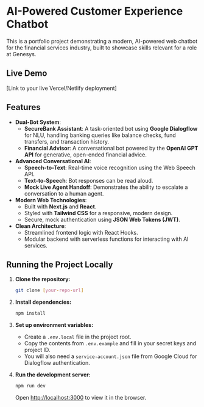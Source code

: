 # AI-Powered Customer Experience Chatbot

This is a portfolio project demonstrating a modern, AI-powered web chatbot for the financial services industry, built to showcase skills relevant for a role at Genesys.

## Live Demo

[Link to your live Vercel/Netlify deployment]

## Features

- **Dual-Bot System**: 
  - **SecureBank Assistant**: A task-oriented bot using **Google Dialogflow** for NLU, handling banking queries like balance checks, fund transfers, and transaction history.
  - **Financial Advisor**: A conversational bot powered by the **OpenAI GPT API** for generative, open-ended financial advice.
- **Advanced Conversational AI**:
  - **Speech-to-Text**: Real-time voice recognition using the Web Speech API.
  - **Text-to-Speech**: Bot responses can be read aloud.
  - **Mock Live Agent Handoff**: Demonstrates the ability to escalate a conversation to a human agent.
- **Modern Web Technologies**:
  - Built with **Next.js** and **React**.
  - Styled with **Tailwind CSS** for a responsive, modern design.
  - Secure, mock authentication using **JSON Web Tokens (JWT)**.
- **Clean Architecture**:
  - Streamlined frontend logic with React Hooks.
  - Modular backend with serverless functions for interacting with AI services.

## Running the Project Locally

1.  **Clone the repository:**
    ```bash
    git clone [your-repo-url]
    ```
2.  **Install dependencies:**
    ```bash
    npm install
    ```
3.  **Set up environment variables:**
    - Create a `.env.local` file in the project root.
    - Copy the contents from `.env.example` and fill in your secret keys and project ID.
    - You will also need a `service-account.json` file from Google Cloud for Dialogflow authentication.

4.  **Run the development server:**
    ```bash
    npm run dev
    ```
    Open [http://localhost:3000](http://localhost:3000) to view it in the browser.